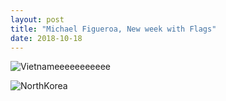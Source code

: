 ```yaml
---
layout: post
title: "Michael Figueroa, New week with Flags"
date: 2018-10-18
---
```


![Vietnameeeeeeeeeee](/images/Vietnameeeeeeeeeee.png)

![NorthKorea](/images/NorthKorea.png)
